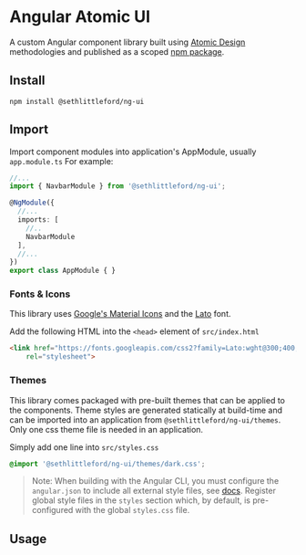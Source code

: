 # Angular Atomic UI
A custom Angular component library built using [Atomic Design](https://atomicdesign.bradfrost.com/) methodologies
and published as a scoped [npm package](https://docs.npmjs.com/).

## Install

`npm install @sethlittleford/ng-ui`

## Import

Import component modules into application's AppModule, usually `app.module.ts`
For example:

```typescript
//...
import { NavbarModule } from '@sethlittleford/ng-ui';

@NgModule({
  //...
  imports: [
    //..
    NavbarModule
  ],
  //...
})
export class AppModule { }
```

### Fonts & Icons

This library uses [Google's Material Icons](https://material.io/resources/icons/?style=baseline) and the [Lato](https://fonts.google.com/specimen/Lato) font.

Add the following HTML into the `<head>` element of `src/index.html`

```html
<link href="https://fonts.googleapis.com/css2?family=Lato:wght@300;400;700&family=Material+Icons&display=swap" 
    rel="stylesheet">
```

### Themes

This library comes packaged with pre-built themes that can be applied to the components.
Theme styles are generated statically at build-time and can be imported into an application from `@sethlittleford/ng-ui/themes`.
Only one css theme file is needed in an application.

Simply add one line into `src/styles.css`

```css
@import '@sethlittleford/ng-ui/themes/dark.css';
```

> Note: When building with the Angular CLI, you must configure the `angular.json` to include all external style files, see [docs](https://angular.io/guide/component-styles#external-and-global-style-files).
Register global style files in the `styles` section which, by default, is pre-configured with the global `styles.css` file.

## Usage
